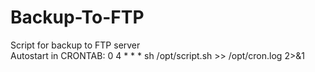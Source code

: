 # Backup-To-FTP
Script for backup to FTP server    
Autostart in CRONTAB: 0 4 * * * sh /opt/script.sh >> /opt/cron.log 2>&1

